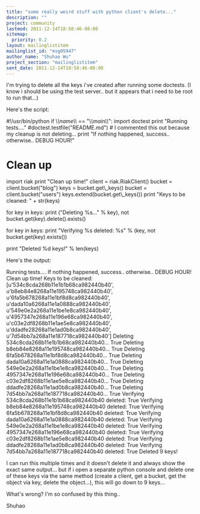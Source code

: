 ```yaml
---
title: "some really weird stuff with python client's delete..."
description: ""
project: community
lastmod: 2011-12-14T18:58:46-08:00
sitemap:
  priority: 0.2
layout: mailinglistitem
mailinglist_id: "msg05947"
author_name: "Shuhao Wu"
project_section: "mailinglistitem"
sent_date: 2011-12-14T18:58:46-08:00
---
```



I'm trying to delete all the keys i've created after running some doctests.
(I know i should be using the test server.. but it appears that i need to
be root to run that...)

Here's the script:

#!/usr/bin/python
if \\_\\_name\\_\\_ == "\\_\\_main\\_\\_":
 import doctest
 print "Running tests...."
 #doctest.testfile("README.md") # I commented this out because my cleanup
is not deleting...
 print "If nothing happened, success.. otherwise.. DEBUG HOUR!"

 # Clean up
 import riak
 print "Clean up time!"
 client = riak.RiakClient()
 bucket = client.bucket("blog")
 keys = bucket.get\\_keys()
 bucket = client.bucket("users")
 keys.extend(bucket.get\\_keys())
 print "Keys to be cleaned: " + str(keys)

 for key in keys:
 print ("Deleting %s..." % key), not bucket.get(key).delete().exists()

 for key in keys:
 print "Verifying %s deleted: %s" % (key, not bucket.get(key).exists())

 print "Deleted %d keys!" % len(keys)


Here's the output:

Running tests....
If nothing happened, success.. otherwise.. DEBUG HOUR!
Clean up time!
Keys to be cleaned: [u'534c8cda268b11e1b1b68ca982440b40',
u'b8eb84e8268a11e195748ca982440b40', u'6fa5b678268a11e1bf8d8ca982440b40',
u'dada10a6268a11e1a0888ca982440b40', u'549e0e2a268a11e1be1e8ca982440b40',
u'4957347e268a11e196e68ca982440b40', u'c03e2df8268b11e1ae5e8ca982440b40',
u'ddadfe28268a11e1ad0b8ca982440b40', u'7d54bb7a268a11e187718ca982440b40']
Deleting 534c8cda268b11e1b1b68ca982440b40... True
Deleting b8eb84e8268a11e195748ca982440b40... True
Deleting 6fa5b678268a11e1bf8d8ca982440b40... True
Deleting dada10a6268a11e1a0888ca982440b40... True
Deleting 549e0e2a268a11e1be1e8ca982440b40... True
Deleting 4957347e268a11e196e68ca982440b40... True
Deleting c03e2df8268b11e1ae5e8ca982440b40... True
Deleting ddadfe28268a11e1ad0b8ca982440b40... True
Deleting 7d54bb7a268a11e187718ca982440b40... True
Verifying 534c8cda268b11e1b1b68ca982440b40 deleted: True
Verifying b8eb84e8268a11e195748ca982440b40 deleted: True
Verifying 6fa5b678268a11e1bf8d8ca982440b40 deleted: True
Verifying dada10a6268a11e1a0888ca982440b40 deleted: True
Verifying 549e0e2a268a11e1be1e8ca982440b40 deleted: True
Verifying 4957347e268a11e196e68ca982440b40 deleted: True
Verifying c03e2df8268b11e1ae5e8ca982440b40 deleted: True
Verifying ddadfe28268a11e1ad0b8ca982440b40 deleted: True
Verifying 7d54bb7a268a11e187718ca982440b40 deleted: True
Deleted 9 keys!

I can run this multiple times and it doesn't delete it and always show the
exact same output... but if i open a separate python console and delete one
of these keys via the same method (create a client, get a bucket, get the
object via key, delete the object...), this will go down to 9 keys...

What's wrong? I'm so confused by this thing..

Shuhao
